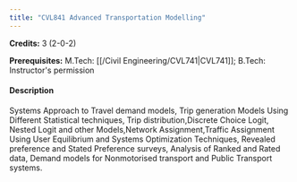 ```yaml
---
title: "CVL841 Advanced Transportation Modelling"
---
```

**Credits:** 3 (2-0-2)

**Prerequisites:** M.Tech: [[/Civil Engineering/CVL741|CVL741]]; B.Tech: Instructor's permission

#### Description
Systems Approach to Travel demand models, Trip generation Models Using Different Statistical techniques, Trip distribution,Discrete Choice Logit, Nested Logit and other Models,Network Assignment,Traffic Assignment Using User Equilibrium and Systems Optimization Techniques, Revealed preference and Stated Preference surveys, Analysis of Ranked and Rated data, Demand models for Nonmotorised transport and Public Transport systems.